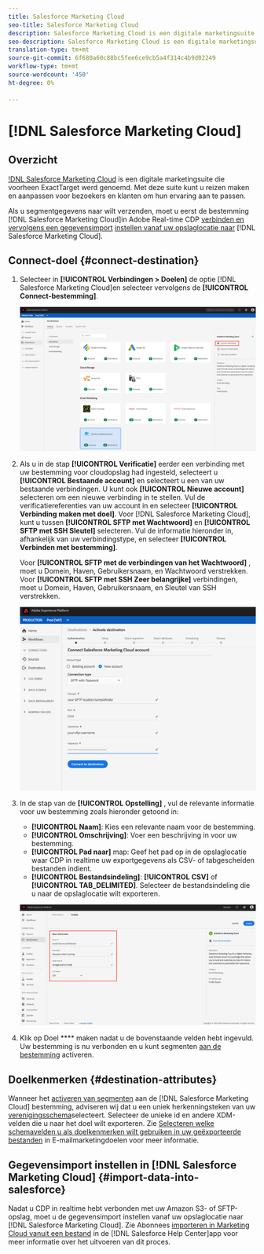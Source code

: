 ```yaml
---
title: Salesforce Marketing Cloud
seo-title: Salesforce Marketing Cloud
description: Salesforce Marketing Cloud is een digitale marketingsuite die voorheen ExactTarget werd genoemd en waarmee u ritten kunt maken en aanpassen voor bezoekers en klanten om hun ervaring aan te passen.
seo-description: Salesforce Marketing Cloud is een digitale marketingsuite die voorheen ExactTarget werd genoemd en waarmee u ritten kunt maken en aanpassen voor bezoekers en klanten om hun ervaring aan te passen.
translation-type: tm+mt
source-git-commit: 6f680a60c88bc5fee6ce9cb5a4f314c4b9d02249
workflow-type: tm+mt
source-wordcount: '450'
ht-degree: 0%

---
```



# [!DNL Salesforce Marketing Cloud]

## Overzicht

[!DNL Salesforce Marketing Cloud](https://www.salesforce.com/products/marketing-cloud/email-marketing/) is een digitale marketingsuite die voorheen ExactTarget werd genoemd. Met deze suite kunt u reizen maken en aanpassen voor bezoekers en klanten om hun ervaring aan te passen.

Als u segmentgegevens naar wilt verzenden, moet u eerst de bestemming [!DNL Salesforce Marketing Cloud]in Adobe Real-time CDP [verbinden en vervolgens een gegevensimport](#connect-destination) [instellen vanaf uw opslaglocatie naar](#import-data-into-salesforce) [!DNL Salesforce Marketing Cloud].

## Connect-doel {#connect-destination}

1. Selecteer in **[!UICONTROL Verbindingen > Doelen]** de optie [!DNL Salesforce Marketing Cloud]en selecteer vervolgens de **[!UICONTROL Connect-bestemming]**.

   ![Verbinding maken met Salesforce](/help/rtcdp/destinations/assets/connect-salesforce.png)

2. Als u in de stap **[!UICONTROL Verificatie]** eerder een verbinding met uw bestemming voor cloudopslag had ingesteld, selecteert u **[!UICONTROL Bestaande account]** en selecteert u een van uw bestaande verbindingen. U kunt ook **[!UICONTROL Nieuwe account]** selecteren om een nieuwe verbinding in te stellen. Vul de verificatiereferenties van uw account in en selecteer **[!UICONTROL Verbinding maken met doel]**. Voor [!DNL Salesforce Marketing Cloud], kunt u tussen **[!UICONTROL SFTP met Wachtwoord]** en **[!UICONTROL SFTP met SSH Sleutel]** selecteren. Vul de informatie hieronder in, afhankelijk van uw verbindingstype, en selecteer **[!UICONTROL Verbinden met bestemming]**.

   Voor **[!UICONTROL SFTP met de verbindingen van het Wachtwoord]** , moet u Domein, Haven, Gebruikersnaam, en Wachtwoord verstrekken.
Voor **[!UICONTROL SFTP met SSH Zeer belangrijke]** verbindingen, moet u Domein, Haven, Gebruikersnaam, en Sleutel van SSH verstrekken.

   ![Salesforce-informatie invullen](/help/rtcdp/destinations/assets/salesforce-authenticate.png)

3. In de stap van de **[!UICONTROL Opstelling]** , vul de relevante informatie voor uw bestemming zoals hieronder getoond in:
   * **[!UICONTROL Naam]**: Kies een relevante naam voor de bestemming.
   * **[!UICONTROL Omschrijving]**: Voer een beschrijving in voor uw bestemming.
   * **[!UICONTROL Pad naar]** map: Geef het pad op in de opslaglocatie waar CDP in realtime uw exportgegevens als CSV- of tabgescheiden bestanden indient.
   * **[!UICONTROL Bestandsindeling]**: **[!UICONTROL CSV]** of **[!UICONTROL TAB_DELIMITED]**. Selecteer de bestandsindeling die u naar de opslaglocatie wilt exporteren.

   ![Basisinformatie over Salesforce](/help/rtcdp/destinations/assets/salesforce-basic-information.png)

4. Klik op Doel **** maken nadat u de bovenstaande velden hebt ingevuld. Uw bestemming is nu verbonden en u kunt segmenten [aan de bestemming](/help/rtcdp/destinations/activate-destinations.md) activeren.

## Doelkenmerken {#destination-attributes}

Wanneer het [activeren van segmenten](/help/rtcdp/destinations/activate-destinations.md) aan de [!DNL Salesforce Marketing Cloud] bestemming, adviseren wij dat u een uniek herkenningsteken van uw [verenigingsschema](../../profile/home.md#profile-fragments-and-union-schemas)selecteert. Selecteer de unieke id en andere XDM-velden die u naar het doel wilt exporteren. Zie [Selecteren welke schemavelden u als doelkenmerken wilt gebruiken in uw geëxporteerde bestanden](/help/rtcdp/destinations/email-marketing-destinations.md#destination-attributes) in E-mailmarketingdoelen voor meer informatie.

## Gegevensimport instellen in [!DNL Salesforce Marketing Cloud] {#import-data-into-salesforce}

Nadat u CDP in realtime hebt verbonden met uw Amazon S3- of SFTP-opslag, moet u de gegevensimport instellen vanaf uw opslaglocatie naar [!DNL Salesforce Marketing Cloud]. Zie Abonnees [importeren in Marketing Cloud vanuit een bestand](https://help.salesforce.com/articleView?id=mc_es_import_subscribers_from_file.htm&amp;type=5) in de [!DNL Salesforce Help Center]app voor meer informatie over het uitvoeren van dit proces.
